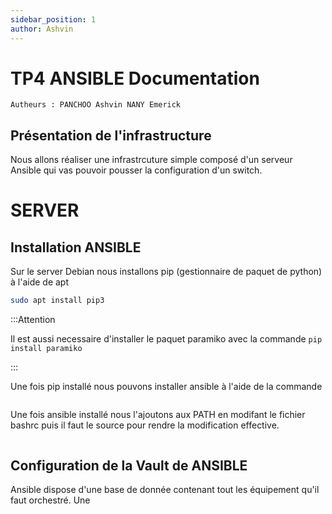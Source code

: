 ```yaml
---
sidebar_position: 1
author: Ashvin
---
```


# TP4 ANSIBLE Documentation

`Autheurs : PANCHOO Ashvin NANY Emerick`

## Présentation de l'infrastructure
Nous allons réaliser une infrastrcuture simple composé d'un serveur Ansible qui vas pouvoir pousser la configuration d'un switch.

# SERVER
## Installation ANSIBLE
Sur le server Debian nous installons pip (gestionnaire de paquet de python) à l'aide de apt
```sh
sudo apt install pip3
```  

   :::Attention

   Il est aussi necessaire d'installer le paquet paramiko avec la commande `pip install paramiko`

   :::

Une fois pip installé nous pouvons installer ansible à  l'aide de la commande 

```sh

```
Une fois ansible installé nous l'ajoutons aux PATH en modifant le fichier bashrc puis il faut le source pour rendre la modification effective.

```sh

```
## Configuration de la Vault de ANSIBLE
Ansible dispose d'une base de donnée contenant tout les équipement qu'il faut orchestré. Une 




